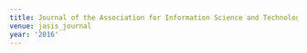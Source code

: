 ```yaml
---
title: Journal of the Association for Information Science and Technology (2016)
venue: jasis_journal
year: '2016'
---
```


